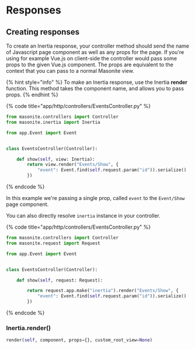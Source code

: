 # Responses

## Creating responses

To create an Inertia response, your controller method should send the name of Javascript page component as well as any props for the page. If you're using for example Vue.js on client-side the controller would pass some props to the given Vue.js component. The props are equivalent to the context that you can pass to a normal Masonite view.

{% hint style="info" %}
To make an Inertia response, use the Inertia **render** function. This method takes the component name, and allows you to pass props.
{% endhint %}

{% code title="app/http/controllers/EventsController.py" %}
```python
from masonite.controllers import Controller
from masonite.inertia import Inertia

from app.Event import Event


class EventsController(Controller):

    def show(self, view: Inertia):
        return view.render("Events/Show", {
            "event": Event.find(self.request.param("id")).serialize()
        })
```
{% endcode %}

In this example we're passing a single prop, called `event` to the `Event/Show` page component.

You can also directly resolve `inertia` instance in your controller.

{% code title="app/http/controllers/EventsController.py" %}
```python
from masonite.controllers import Controller
from masonite.request import Request

from app.Event import Event


class EventsController(Controller):

    def show(self, request: Request):

        return request.app.make("inertia").render("Events/Show", {
            "event": Event.find(self.request.param("id")).serialize()
        })
```
{% endcode %}

### Inertia.render()

```python
render(self, component, props={}, custom_root_view=None)
```
